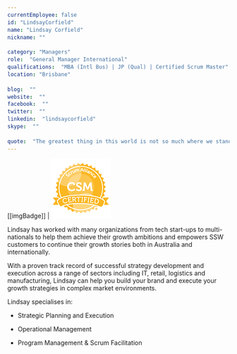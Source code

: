```yaml
---
currentEmployee: false
id: "LindsayCorfield"
name: "Lindsay Corfield"
nickname: ""

category: "Managers"
role:  "General Manager International"
qualifications:  "MBA (Intl Bus) | JP (Qual) | Certified Scrum Master"
location: "Brisbane"

blog:  ""
website:  ""
facebook:  ""
twitter:  ""
linkedin:  "lindsaycorfield"
skype:  ""

quote:  "The greatest thing in this world is not so much where we stand as in what direction we are moving - Goethe"
---
```


[[imgBadge]]
| ![CSM](../badges/Certification-scrumalliance-master.png)

Lindsay has worked with many organizations from tech start-ups to multi-nationals to help them achieve their growth ambitions and empowers SSW customers to continue their growth stories both in Australia and internationally.  

 With a proven track record of successful strategy development and execution across a range of sectors including IT, retail, logistics and manufacturing, Lindsay can help you build your brand and execute your growth strategies in complex market environments.  

 Lindsay specialises in:  

 - Strategic Planning and Execution 

 - Operational Management

 - Program Management & Scrum Facilitation